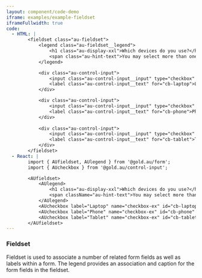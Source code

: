 ```yaml
---
layout: component/code-demo
iframe: examples/example-fieldset
iframeFullwidth: true
code:
  - HTML: |
        <fieldset class="au-fieldset">
            <legend class="au-fieldset__legend">
                <h1 class="au-display-xxl">Which devices do you use?</h1>
                <span class="au-hint-text">You may select more than one</span>
            </legend>

            <div class="au-control-input">
                <input class="au-control-input__input" type="checkbox" name="checkbox-ex" id="cb-laptop" checked>
                <label class="au-control-input__text" for="cb-laptop">Laptop</label>
            </div>

            <div class="au-control-input">
                <input class="au-control-input__input" type="checkbox" name="checkbox-ex" id="cb-phone" checked>
                <label class="au-control-input__text" for="cb-phone">Phone</label>
            </div>
            
            <div class="au-control-input">
                <input class="au-control-input__input" type="checkbox" name="checkbox-ex" id="cb-tablet">
                <label class="au-control-input__text" for="cb-tablet">Tablet</label>
            </div>
        </fieldset>
  - React: |
        import { AUfieldset, AUlegend } from '@gold.au/form';
        import { AUcheckbox } from '@gold.au/control-input';

        <AUfieldset>
            <AUlegend>
                <h1 class="au-display-xxl">Which devices do you use?</h1>
                <span className="au-hint-text">You may select more than one</span>
            </AUlegend>
            <AUcheckbox label="Laptop" name="checkbox-ex" id="cb-laptop" block checked/>
            <AUcheckbox label="Phone" name="checkbox-ex" id="cb-phone" block checked/>
            <AUcheckbox label="Tablet" name="checkbox-ex" id="cb-tablet" block/>
        </AUfieldset>
---
```


### Fieldset

Fieldset is used to associate a number of related form fields as well as labels within a form. The legend provides an association and caption for the form fields in the fieldset.
